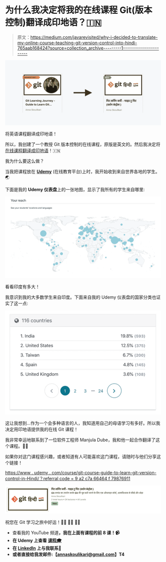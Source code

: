 # 为什么我决定将我的在线课程 Git(版本控制)翻译成印地语？🇮🇳

> 原文：<https://medium.com/javarevisited/why-i-decided-to-translate-my-online-course-teaching-git-version-control-into-hindi-765aab168424?source=collection_archive---------1----------------------->

[![](img/4e8f5023b1eb9dad33d3f256eb941623.png)](https://click.linksynergy.com/deeplink?id=JVFxdTr9V80&mid=39197&murl=https%3A%2F%2Fwww.udemy.com%2Fcourse%2Fgit-learning-journey%2F)

将英语课程翻译成印地语！

所以，我创建了一个教授 Git 版本控制的在线课程，原版是英文的。然后我决定将[在线课程翻译成印地语](https://www.udemy.com/course/git-course-guide-to-learn-git-version-control-in-hindi/?referralCode=9A2C7A66464F79876911)！🇮🇳

我为什么要这么做？

当我把课程放在 [**Udemy**](https://click.linksynergy.com/deeplink?id=JVFxdTr9V80&mid=39197&murl=https%3A%2F%2Fwww.udemy.com%2F) (在线教育平台)上时，我开始收到来自世界各地的学生。🌏

下面是我的 **Udemy 仪表盘**上的一张地图，显示了我所有的学生来自哪里:

![](img/a1903f72d60822b86c168c7c79cca275.png)

看看印度有多大！

我意识到我的大多数学生来自印度。下面来自我的 Udemy 仪表盘的国家分类也证实了这一点:

![](img/bc8def8f72d5ed8b599f652af8dae1a5.png)

这让我想到…作为一个会多种语言的人，我知道用自己的母语学习有多好。所以我决定用印地语提供我的在线 Git 课程！

我非常幸运地联系到了一位软件工程师 Manjula Dube，我和他一起合作翻译了这个课程。🙌🏼

如果你对这门课程感兴趣，或者知道有人可能喜欢这门课程，请随时与他们分享这个链接！

[https://www . udemy . com/course/git-course-guide-to-learn-git-version-control-in-Hindi/？referral code = 9 a2 c7a 66464 f 79876911](https://www.udemy.com/course/git-course-guide-to-learn-git-version-control-in-hindi/?referralCode=9A2C7A66464F79876911)

[![](img/f57f78e45f6f9db5e610b71d34f21d43.png)](https://click.linksynergy.com/deeplink?id=JVFxdTr9V80&mid=39197&murl=https%3A%2F%2Fwww.udemy.com%2Fcourse%2Fgit-course-guide-to-learn-git-version-control-in-hindi%2F)

祝您在 Git 学习之旅中好运！💪🏼 👍🏻 🙌🏼

*   查看我的 YouTube 频道[](https://www.youtube.com/channel/UCa6kP6qEgN6VL1lraEiybmw)**，我在上面有课程的前 8 课！📹**
*   **在 Udemy 上查看 [**课程🎓**](https://www.udemy.com/course/git-course-guide-to-learn-git-version-control-in-hindi/?referralCode=9A2C7A66464F79876911)**
*   **在 [**LinkedIn**](https://www.linkedin.com/in/annaskoulikari/) 上与我联系💼**
*   **或者直接给我发邮件:【annaskoulikari@gmail.com】T4**
